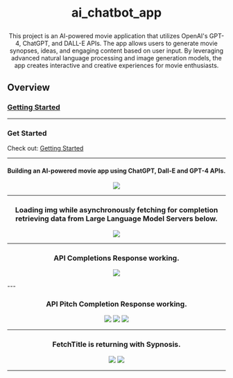 #  <p align="center">ai_chatbot_app</p>  

  <p align="center">This project is an AI-powered movie application that utilizes OpenAI's GPT-4, ChatGPT, and DALL-E APIs. The app allows users to generate movie synopses, ideas, and engaging content based on user input. By leveraging advanced natural language processing and image generation models, the app creates interactive and creative experiences for movie enthusiasts.</p>  
  

## Overview
### [Getting Started](#getting-started)
---

### Get Started
Check out: [Getting Started](GETTINGSTARTED.md)

---
#### <p align="center"> Building an AI-powered movie app using ChatGPT, Dall-E and GPT-4 APIs.</p>

<p align="center">
<img src="https://github.com/user-attachments/assets/34c4ad80-f2ca-4f1f-8506-f2391a9ef994">
</p>

---

### <p align="center"> Loading img while asynchronously fetching for completion retrieving data from Large Language Model Servers below.</p>

<p align="center">
<img src="https://github.com/user-attachments/assets/f437b820-3d4f-48e1-b9bf-31567b60de3f">
</p>

---

### <p align="center"> API Completions Response working.</p>

<p align="center">
<img src="https://github.com/user-attachments/assets/963263a0-833a-4114-819e-c8ae8b4781da">
</p>
---

### <p align="center"> API Pitch Completion Response working.</p>

<p align="center">
<img src="https://github.com/user-attachments/assets/10c51ebd-19e5-43d3-aa61-05318e2de449">
<img src="https://github.com/user-attachments/assets/f7c95dc5-0718-4cd2-80c5-ca9a9490485b">
<img src="https://github.com/user-attachments/assets/2ead4252-98be-4f9d-8ca1-f7b3d7172dfd">
</p>

---

### <p align="center"> FetchTitle is returning with Sypnosis.</p>
<p align="center">
<img src="https://github.com/user-attachments/assets/1fb2c3d2-d508-4de6-93a4-ef655889e517">
<img src="https://github.com/user-attachments/assets/645b8391-08e2-4a4a-87e7-7a998f969e0d">
</p>

---
